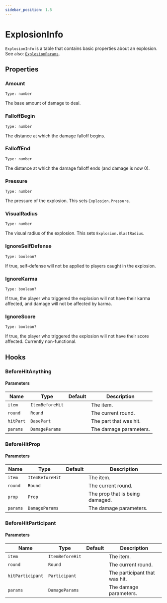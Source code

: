 ```yaml
---
sidebar_position: 1.5
---
```


# ExplosionInfo

`ExplosionInfo` is a table that contains basic properties about an explosion. See also: [`ExplosionParams`](/Classes/ExplosionParams).

## Properties

### Amount

`Type: number`

The base amount of damage to deal.

### FalloffBegin

`Type: number`

The distance at which the damage falloff begins.

### FalloffEnd

`Type: number`

The distance at which the damage falloff ends (and damage is now 0).

### Pressure

`Type: number`

The pressure of the explosion. This sets `Explosion.Pressure`.

### VisualRadius

`Type: number`

The visual radius of the explosion. This sets `Explosion.BlastRadius`.

### IgnoreSelfDefense

`Type: boolean?`

If true, self-defense will not be applied to players caught in the explosion.

### IgnoreKarma

`Type: boolean?`

If true, the player who triggered the explosion will not have their karma affected, and damage will not be affected by karma.

### IgnoreScore

`Type: boolean?`

If true, the player who triggered the explosion will not have their score affected. Currently non-functional.

## Hooks

### BeforeHitAnything

#### Parameters

| Name | Type | Default | Description |
| --- | --- | --- | --- |
| `item` | `ItemBeforeHit` |  | The item. |
| `round` | `Round` |  | The current round. |
| `hitPart` | `BasePart` |  | The part that was hit. |
| `params` | `DamageParams` |  | The damage parameters. |

### BeforeHitProp

#### Parameters

| Name | Type | Default | Description |
| --- | --- | --- | --- |
| `item` | `ItemBeforeHit` |  | The item. |
| `round` | `Round` |  | The current round. |
| `prop` | `Prop` |  | The prop that is being damaged. |
| `params` | `DamageParams` |  | The damage parameters. |

### BeforeHitParticipant

#### Parameters

| Name | Type | Default | Description |
| --- | --- | --- | --- |
| `item` | `ItemBeforeHit` |  | The item. |
| `round` | `Round` |  | The current round. |
| `hitParticipant` | `Participant` |  | The participant that was hit. |
| `params` | `DamageParams` |  | The damage parameters. |